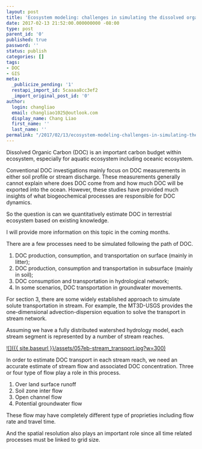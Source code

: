 ```yaml
---
layout: post
title: 'Ecosystem modeling: challenges in simulating the dissolved organic carbon'
date: 2017-02-13 21:52:00.000000000 -08:00
type: post
parent_id: '0'
published: true
password: ''
status: publish
categories: []
tags:
- DOC
- GIS
meta:
  _publicize_pending: '1'
  restapi_import_id: 5caaaa8cc3ef2
  _import_original_post_id: '0'
author:
  login: changliao
  email: changliao1025@outlook.com
  display_name: Chang Liao
  first_name: ''
  last_name: ''
permalink: "/2017/02/13/ecosystem-modeling-challenges-in-simulating-the-dissolved-organic-carbon/"
---
```

Dissolved Organic Carbon (DOC) is an important carbon budget within ecosystem, especially for aquatic ecosystem including oceanic ecosystem.

Conventional DOC investigations mainly focus on DOC measurements in either soil profile or stream discharge. These measurements generally cannot explain where does DOC come from and how much DOC will be exported into the ocean. However, these studies have provided much insights of what biogeochemical processes are responsible for DOC dynamics.

So the question is can we quantitatively estimate DOC in terrestrial ecosystem based on existing knowledge.

I will provide more information on this topic in the coming months.

There are a few processes need to be simulated following the path of DOC.

1. DOC production, consumption, and transportation on surface (mainly in litter);
2. DOC production, consumption and transportation in subsurface (mainly in soil);
3. DOC consumption and transportation in hydrological network;
4. In some scenarios, DOC transportation in groundwater movements.

For section 3, there are some widely established approach to simulate solute transportation in stream. For example, the MT3D-USGS provides the one-dimensional advection-dispersion equation to solve the transport in stream network.

Assuming we have a fully distributed watershed hydrology model, each stream segment is represented by a number of stream reaches.

[![]({{ site.baseurl }}/assets/057eb-stream_transport.jpg?w=300)](https://changliao.files.wordpress.com/2017/02/057eb-stream_transport.jpg)

In order to estimate DOC transport in each stream reach, we need an accurate estimate of stream flow and associated DOC concentration. Three or four type of flow play a role in this process.

1. Over land surface runoff
2. Soil zone inter flow
3. Open channel flow
4. Potential groundwater flow

These flow may have completely different type of proprieties including flow rate and travel time.&nbsp;

And the spatial resolution also plays an important role since all time related processes must be linked to grid size.

